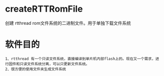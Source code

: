 # createRTTRomFile
创建 rtthread rom文件系统的二进制文件。用于单独下载文件系统

# 软件目的
~~~
1、rtthread 有一个只读文件系统，直接编译到单片机内部flash上的。现在又一个需求，进行固件和只读文件系统分离，可以只更新文件系统。
2、很方便的使用文件夹生成文件系统
~~~
